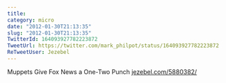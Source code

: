 ```yaml
---
title: 
category: micro
date: "2012-01-30T21:13:35"
slug: "2012-01-30T21:13:35"
TwitterId: 164093927782223872
TweetUrl: https://twitter.com/mark_philpot/status/164093927782223872
ReTweetUser: Jezebel
---
```


<i class="fa fa-retweet" aria-hidden="true"></i> Muppets Give Fox News a One-Two Punch [jezebel.com/5880382/](http://jezebel.com/5880382/)